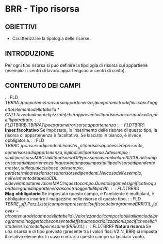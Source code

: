 # BRR - Tipo risorsa
## OBIETTIVI
-    Caratterizzare la tipologia delle risorse.
## INTRODUZIONE
Per ogni tipo risorsa si può definire la tipologia di risorsa cui appartiene (esempio :  i centri di lavoro appartengono ai centri di costo).
## CONTENUTO DEI CAMPI
 :  : FLD T$BRRA __Tipo e parametro risorsa appartenenza__
Tipo e parametro definiscono l'oggetto (elemento della tabella *CN/TT eventualmente tipizzato) che rappresenta il tipo risorsa a cui si può collegare il tipo trattato.
 :  : FLD T$BRRB.T$BRRA Tipo e parametro risorsa appartenenza
 :  : FLD T$BRR1 __Inser.facoltativo__
Se impostato, in inserimento delle risorse di questo tipo, la risorsa di appartenenza è facoltativa. Se lasciato in bianco, è invece obbligatoria.
 :  : FLD T$BRRC __Tipo risorsa dipendente master__
Un tipo risorsa può essere presente, come risorsa di appartenenza, in più di un tipo risorsa.
Ad esempio :  sia il tipo risorsa MAC sia il tipo risorsa OPE possono avere il valore RI/CDL nel campo risorsa di appartenenza.
In questo campo si imposta il tipo di risorsa dipendente master, sulla quale ci si basa, ad esempio, per determinare se la risorsa ha risorse dipendenti.
Nel caso dell'esempio, nell'elemento di tabella CDL, si deve impostare il valore MAC in questo campo.
Questo legame è significativo quando i legami di appartenenza sono tra oggetti di tipo 'RI'.
 :  : FLD T$BRRD __Mag.obbligatorio__
Se impostato questo campo, e l'ambiente è multiplant, è obbligatorio inserire il magazzino nelle risorse di questo tipo.
 :  : FLD T$BRRE __Suff.Parz.Lista__
Il campo rappresenta il suffisso del programma BRRI01L_x  (dove x = al contenuto del campo della tabella).
Valorizzando il campo si abilita il lancio del programma in oggetto che consente di effettuare parzializzazioni
specifiche nella lista delle risorse del tipo in esame (BRRI01L)
 :  : FLD T$BRRF __Natura risorsa__
Se una risorsa è di tipo previsto (presente tra i valori fissi V2 N_BRR) si imposta il relativo elemento.
In caso contrario questo campo va lasciato vuoto.
